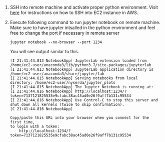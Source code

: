 

1. SSH into remote machine and activate proper python environment. Visit [here](ec2_instance.md) for instructions on how to SSH into EC2 instance in AWS.

2. Execute following command to run jupyter notebook on remote machine. Make sure to have jupyter intsalled in the python environment and feel free to change the port if necessary in remote server
    ```
    jupyter notebook --no-browser --port 1234
    ```
    You will see output similar to this.
    ```
    [I 21:41:44.813 NotebookApp] JupyterLab extension loaded from /home/ec2-user/anaconda3/lib/python3.7/site-packages/jupyterlab
    [I 21:41:44.813 NotebookApp] JupyterLab application directory is /home/ec2-user/anaconda3/share/jupyter/lab
    [I 21:41:44.815 NotebookApp] Serving notebooks from local directory: /home/ec2-user/nyserda/jupyter_plots
    [I 21:41:44.815 NotebookApp] The Jupyter Notebook is running at:
    [I 21:41:44.816 NotebookApp] http://localhost:1234/?token=7137121825535e9cfabc38ac45ad0e26f9aff7b131c95534
    [I 21:41:44.816 NotebookApp] Use Control-C to stop this server and shut down all kernels (twice to skip confirmation).
    [C 21:41:44.816 NotebookApp] 
    
    Copy/paste this URL into your browser when you connect for the first time,
    to login with a token:
        http://localhost:1234/?token=7137121825535e9cfabc38ac45ad0e26f9aff7b131c95534
    ```


